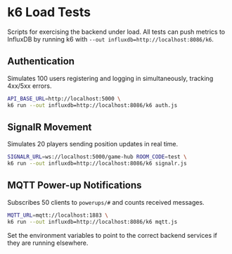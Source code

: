 # k6 Load Tests

Scripts for exercising the backend under load. All tests can push metrics to InfluxDB by running k6 with `--out influxdb=http://localhost:8086/k6`.

## Authentication
Simulates 100 users registering and logging in simultaneously, tracking 4xx/5xx errors.

```bash
API_BASE_URL=http://localhost:5000 \
k6 run --out influxdb=http://localhost:8086/k6 auth.js
```

## SignalR Movement
Simulates 20 players sending position updates in real time.

```bash
SIGNALR_URL=ws://localhost:5000/game-hub ROOM_CODE=test \
k6 run --out influxdb=http://localhost:8086/k6 signalr.js
```

## MQTT Power-up Notifications
Subscribes 50 clients to `powerups/#` and counts received messages.

```bash
MQTT_URL=mqtt://localhost:1883 \
k6 run --out influxdb=http://localhost:8086/k6 mqtt.js
```

Set the environment variables to point to the correct backend services if they are running elsewhere.
